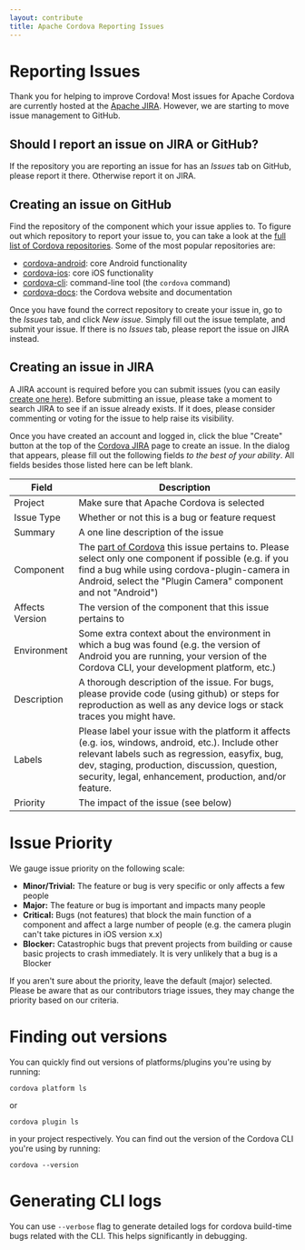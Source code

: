 ```yaml
---
layout: contribute
title: Apache Cordova Reporting Issues
---
```


# Reporting Issues

Thank you for helping to improve Cordova! Most issues for Apache Cordova are currently hosted at the [Apache JIRA](https://issues.apache.org/jira/browse/CB). However, we are starting to move issue management to GitHub.

## Should I report an issue on JIRA or GitHub?
If the repository you are reporting an issue for has an _Issues_ tab on GitHub, please report it there. Otherwise report it on JIRA.

## Creating an issue on GitHub

Find the repository of the component which your issue applies to. To figure out which repository to report your issue to, you can take a look at the [full list of Cordova repositories](https://github.com/apache?q=cordova). Some of the most popular repositories are:

* [cordova-android](https://github.com/apache/cordova-android): core Android functionality
* [cordova-ios](https://github.com/apache/cordova-ios): core iOS functionality
* [cordova-cli](https://github.com/apache/cordova-cli): command-line tool (the `cordova` command)
* [cordova-docs](https://github.com/apache/cordova-docs): the Cordova website and documentation

Once you have found the correct repository to create your issue in, go to the _Issues_ tab, and click _New issue_. Simply fill out the issue template, and submit your issue. If there is no _Issues_ tab, please report the issue on JIRA instead.

## Creating an issue in JIRA

A JIRA account is required before you can submit issues (you can easily [create one here](https://issues.apache.org/jira/secure/Signup!default.jspa)). Before submitting an issue, please take a moment to search JIRA to see if an issue already exists. If it does, please consider commenting or voting for the issue to help raise its visibility.

Once you have created an account and logged in, click the blue "Create" button at the top of the [Cordova JIRA](https://issues.apache.org/jira/browse/CB) page to create an issue. In the dialog that appears, please fill out the following fields _to the best of your ability_. All fields besides those listed here can be left blank.

Field           | Description
----------------| -----
Project         | Make sure that Apache Cordova is selected
Issue Type      | Whether or not this is a bug or feature request
Summary         | A one line description of the issue
Component       | The [part of Cordova](https://issues.apache.org/jira/browse/CB/?selectedTab=com.atlassian.jira.jira-projects-plugin:components-panel) this issue pertains to. Please select only one component if possible (e.g. if you find a bug while using cordova-plugin-camera in Android, select the "Plugin Camera" component and not "Android")
Affects Version | The version of the component that this issue pertains to
Environment     | Some extra context about the environment in which a bug was found (e.g. the version of Android you are running, your version of the Cordova CLI, your development platform, etc.)
Description     | A thorough description of the issue. For bugs, please provide code (using github) or steps for reproduction as well as any device logs or stack traces you might have.
Labels          | Please label your issue with the platform it affects (e.g. ios, windows, android, etc.). Include other relevant labels such as regression, easyfix, bug, dev, staging, production, discussion, question, security, legal, enhancement, production, and/or feature.
Priority        | The impact of the issue (see below)

# Issue Priority

We gauge issue priority on the following scale:
* **Minor/Trivial:** The feature or bug is very specific or only affects a few people
* **Major:** The feature or bug is important and impacts many people
* **Critical:** Bugs (not features) that block the main function of a component and affect a large number of people (e.g. the camera plugin can't take pictures in iOS version x.x)
* **Blocker:**  Catastrophic bugs that prevent projects from building or cause basic projects to crash immediately. It is very unlikely that a bug is a Blocker

If you aren't sure about the priority, leave the default (major) selected. Please be aware that as our contributors triage issues, they may change the priority based on our criteria.

# Finding out versions

You can quickly find out versions of platforms/plugins you're using by running:

    cordova platform ls

or

    cordova plugin ls

in your project respectively. You can find out the version of the Cordova CLI you're using by running:

    cordova --version

# Generating CLI logs

You can use `--verbose` flag to generate detailed logs for cordova build-time bugs related with the CLI. This helps significantly in debugging.


